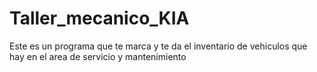 # Taller_mecanico_KIA
Este es un programa que te marca y te da el inventario de vehiculos que hay en el area de servicio y mantenimiento 
